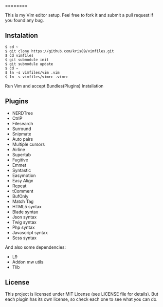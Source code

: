 
========

This is my Vim editor setup. 
Feel free to fork it
and submit a pull request if you found any bug.

Instalation
-----------

    $ cd ~
    $ git clone https://github.com/kris89/vimfiles.git
    $ cd vimfiles
    $ git submodule init
    $ git submodule update
    $ cd ~
    $ ln -s vimfiles/vim .vim
    $ ln -s vimfiles/vimrc .vimrc

Run Vim and accept Bundles(Plugins) Installation

Plugins
----------------

* NERDTree
* CtrlP
* Filesearch
* Surround
* Snipmate
* Auto pairs
* Multiple cursors
* Airline
* Supertab
* Fugitive
* Emmet
* Syntastic
* Easymotion
* Easy Align
* Repeat
* tComment
* BufOnly
* Match Tag
* HTML5 syntax
* Blade syntax
* Json syntax
* Twig syntax
* Php syntax
* Javascript syntax
* Scss syntax

And also some dependencies:

* L9
* Addon mw utils
* Tlib

License
-------

This project is licensed under MIT License (see LICENSE file for details). But
each plugin has its own license, so check each one to see what you can do.
